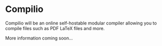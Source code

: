 # Compilio

Compilio will be an online self-hostable modular compiler allowing you to compile files such as PDF LaTeX files and more.

More information coming soon...
